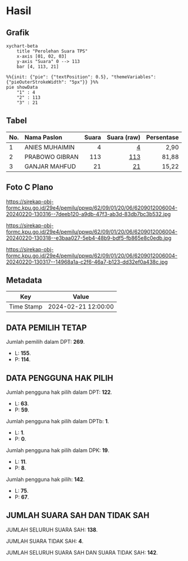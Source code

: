 # Hasil

## Grafik

```mermaid
xychart-beta
    title "Perolehan Suara TPS"
    x-axis [01, 02, 03]
    y-axis "Suara" 0 --> 113
    bar [4, 113, 21]
```

```mermaid
%%{init: {"pie": {"textPosition": 0.5}, "themeVariables": {"pieOuterStrokeWidth": "5px"}} }%%
pie showData
    "1" : 4
    "2" : 113
    "3" : 21
```

## Tabel

| No. | Nama Paslon    | Suara | Suara (raw) | Persentase |
|:--- |:-------------- | -----:| -----------:| ----------:|
| 1   | ANIES MUHAIMIN | 4     | [4][p-1]    | 2,90       |
| 2   | PRABOWO GIBRAN | 113   | [113][p-2]  | 81,88      |
| 3   | GANJAR MAHFUD  | 21    | [21][p-3]   | 15,22      |


[p-1]: https://github.com/gigit-pemilu/pemilu-2024-62-kalimantan-tengah/blob/main/pilpres/hitung-suara/sub/62-kalimantan-tengah/sub/09-lamandau/sub/01-lamandau/sub/2006-penopa/sub/004-tps/sub/paslon-1.txt
[p-2]: https://github.com/gigit-pemilu/pemilu-2024-62-kalimantan-tengah/blob/main/pilpres/hitung-suara/sub/62-kalimantan-tengah/sub/09-lamandau/sub/01-lamandau/sub/2006-penopa/sub/004-tps/sub/paslon-2.txt
[p-3]: https://github.com/gigit-pemilu/pemilu-2024-62-kalimantan-tengah/blob/main/pilpres/hitung-suara/sub/62-kalimantan-tengah/sub/09-lamandau/sub/01-lamandau/sub/2006-penopa/sub/004-tps/sub/paslon-3.txt

## Foto C Plano

https://sirekap-obj-formc.kpu.go.id/29e4/pemilu/ppwp/62/09/01/20/06/6209012006004-20240220-130316--7deeb120-a9db-47f3-ab3d-83db7bc3b532.jpg

https://sirekap-obj-formc.kpu.go.id/29e4/pemilu/ppwp/62/09/01/20/06/6209012006004-20240220-130318--e3baa027-5eb4-48b9-bdf5-fb865e8c0edb.jpg

https://sirekap-obj-formc.kpu.go.id/29e4/pemilu/ppwp/62/09/01/20/06/6209012006004-20240220-130317--14968a1a-c2f6-46a7-b123-dd32ef0a438c.jpg


## Metadata

| Key        | Value               |
| ---------- | ------------------- |
| Time Stamp | 2024-02-21 12:00:00 |


## DATA PEMILIH TETAP

Jumlah pemilih dalam DPT: **269**.
 * L: **155**.
 * P: **114**.

## DATA PENGGUNA HAK PILIH

Jumlah pengguna hak pilih dalam DPT: **122**.
 * L: **63**.
 * P: **59**.

Jumlah pengguna hak pilih dalam DPTb: **1**.
 * L: **1**.
 * P: **0**.

Jumlah pengguna hak pilih dalam DPK: **19**.
 * L: **11**.
 * P: **8**.

Jumlah pengguna hak pilih: **142**.
 * L: **75**.
 * P: **67**.

## JUMLAH SUARA SAH DAN TIDAK SAH

JUMLAH SELURUH SUARA SAH: **138**.

JUMLAH SUARA TIDAK SAH: **4**.

JUMLAH SELURUH SUARA SAH DAN SUARA TIDAK SAH: **142**.


